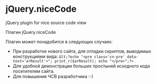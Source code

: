 jQuery.niceCode
===============

jQuery plugin for nice source code view

Плагин jQuery.niceCode

Плагин может понадобится в следующих случаях:

* При разработке нового сайта, для отладки скриптов, выводимых конструкциями вида: 
```&lt;?echo "<pre class='cn-pre' data-text='arResult'>"; print_r($arResult); echo "</pre>";?>```
* Для удобной демонстрации больших простыней исходного кода посетителям сайта.
* Для повышения ЧСВ разработчика :-)
